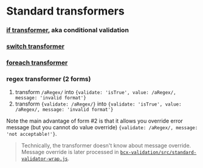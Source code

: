 # Standard transformers

### [if transformer](#/reference/if-transformer), aka conditional validation

### [switch transformer](#/reference/switch-transformer)

### [foreach transformer](#/reference/foreach-transformer)

### regex transformer (2 forms)

1. transform `/aRegex/` into `{validate: 'isTrue', value: /aRegex/, message: 'invalid format'}`
2. transform `{validate: /aRegex/}` into `{validate: 'isTrue', value: /aRegex/, message: 'invalid format'}`

Note the main advantage of form #2 is that it allows you override error message (but you cannot do value override) `{validate: /aRegex/, message: 'not acceptable!'}`.

> Technically, the transformer doesn't know about message override. Message override is later processed in [`bcx-validation/src/standard-validator-wrap.js`](https://github.com/buttonwoodcx/bcx-validation/blob/master/src/standard-validator-wrap.js).
